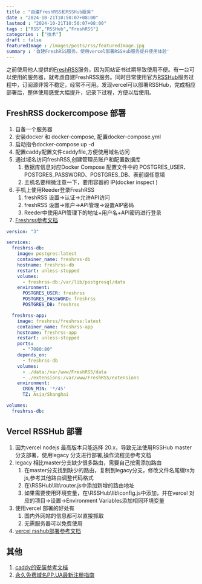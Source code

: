 ```yaml
---
title : "自建FreshRSS和RSSHub服务"
date : "2024-10-21T10:50:07+08:00" 
lastmod : "2024-10-21T10:50:07+08:00" 
tags : ["RSS","RSSHub","FreshRSS"] 
categories : ["技术"]
draft : false
featuredImage : /images/posts/rss/featuredImage.jpg
summary : '自建FreshRSS服务，使用vercel部署RSSHub服务提升使用体验'
---
```


之前使用他人提供的[FreshRSS](https://github.com/FreshRSS/FreshRSS)服务，因为网站证书过期导致使用不便。有一台可以使用的服务器，就考虑自建FreshRSS服务。同时日常使用官方[RSSHub](https://github.com/DIYgod/RSSHub)服务过程中，订阅源非常不稳定，经常不可用。发现vercel可以部署RSSHub，完成相应部署后，整体使用感受大幅提升，记录下过程，方便以后使用。 

## FreshRSS dockercompose 部署
1. 自备一个服务器
2. 安装docker 和 docker-compose, 配置docker-compose.yml
3. 启动指令docker-compose up -d
4. 配置caddy配置文件caddyfile,方便使用域名访问
5. 通过域名访问freshRSS,创建管理员账户和配置数据库
    1. 数据库信息对应Docker Compose 配置文件中的 POSTGRES_USER、POSTGRES_PASSWORD、POSTGRES_DB、表前缀任意填
    2. 主机名要稍微注意一下，要用容器的 IP(docker inspect <container id>)
6. 手机上使用Reeder登录FreshRSS
    1. freshRSS 设置->认证->允许API访问
    2. freshRSS 设置->账户->API管理->设置AIP密码
    3. Reeder中使用API管理下的地址+用户名+API密码进行登录
7. [Freshrss参考文档](https://blog.ichr.me/post/docker-freshrss-setup/)

```yaml
version: "3"

services:
  freshrss-db:
    image: postgres:latest
    container_name: freshrss-db
    hostname: freshrss-db
    restart: unless-stopped
    volumes:
      - freshrss-db:/var/lib/postgresql/data
    environment:
      POSTGRES_USER: freshrss
      POSTGRES_PASSWORD: freshrss
      POSTGRES_DB: freshrss

  freshrss-app:
    image: freshrss/freshrss:latest
    container_name: freshrss-app
    hostname: freshrss-app
    restart: unless-stopped
    ports:
      - "7080:80"
    depends_on:
      - freshrss-db
    volumes:
      - ./data:/var/www/FreshRSS/data
      - ./extensions:/var/www/FreshRSS/extensions
    environment:
      CRON_MIN: '*/45'
      TZ: Asia/Shanghai

volumes:
  freshrss-db:
```

## Vercel RSSHub 部署
1. 因为vercel nodejs 最高版本只能选择 20.x，导致无法使用RSSHub master分支部署，使用legacy 分支进行部署,操作流程见参考文档
2. legacy 相比master分支缺少很多路由，需要自己按需添加路由
    1. 在master分支找到缺少的路由，复制到legacy分支，修改文件名尾缀ts为js,参考其他路由调整代码格式
    2. 在\RSSHub\lib\router.js中添加新增的路由地址
    3. 如果需要使用环境变量，在\RSSHub\lib\config.js中添加，并在vercel 对应的项目->设置->Environment Variables添加相同环境变量
3. 使用vercel 部署的好处有
    1. 国内外网站的信息都可以直接抓取
    2. 无需服务器可以免费使用
4. [vercel rsshub部署参考文档](https://cloud.tencent.com/developer/article/2432561)

## 其他
1. [caddy的安装参考文档](https://xiaoshame.github.io/posts/ios_download/)
2. [永久免费域名PP.UA最新注册指南](https://zhuanlan.zhihu.com/p/630011467)
